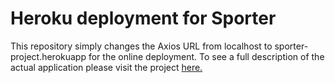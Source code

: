 # Heroku deployment for Sporter

This repository simply changes the Axios URL from localhost to sporter-project.herokuapp for the online deployment. To see a full description of the actual application please visit the project [here.](https://github.com/richard-xia/sporterapp)  
